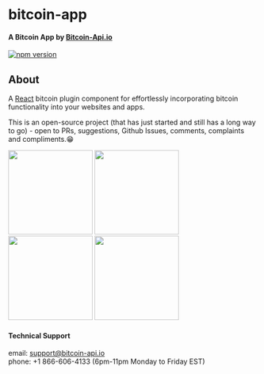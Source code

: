 # bitcoin-app

#### A Bitcoin App by [Bitcoin-Api.io](https://bitcoin-api.io)

[![npm version](https://badge.fury.io/js/bitcoin-app.svg)](https://badge.fury.io/js/bitcoin-app)


## About
A [React](https://reactjs.org/) bitcoin plugin component for effortlessly 
incorporating bitcoin functionality into your websites and apps.

This is an open-source project (that has just started and still has a long way to go) - 
open to PRs, suggestions, Github Issues, comments, complaints and compliments.😁


<p float="left">
  <img src="https://bitcoin-api.s3.amazonaws.com/images/demo/app/app_screenshot_8.png" width="170" />
  <img src="https://bitcoin-api.s3.amazonaws.com/images/demo/app/app_screenshot_4.png" width="170" />
  <img src="https://bitcoin-api.s3.amazonaws.com/images/demo/app/app_screenshot_10.png" width="170" />
  <img src="https://bitcoin-api.s3.amazonaws.com/images/demo/app/app_screenshot_9.png" width="170" />
</p>



#### Technical Support 
email: support@bitcoin-api.io  
phone: +1 866-606-4133 (6pm-11pm Monday to Friday EST)